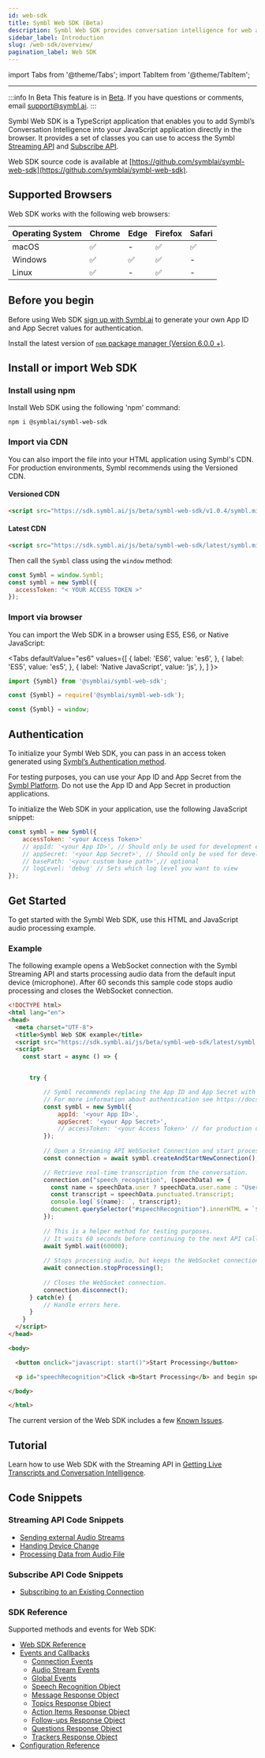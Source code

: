 ```yaml
---
id: web-sdk
title: Symbl Web SDK (Beta)
description: Symbl Web SDK provides conversation intelligence for web apps and browser-based applications.
sidebar_label: Introduction
slug: /web-sdk/overview/
pagination_label: Web SDK
---
```

import Tabs from '@theme/Tabs';
import TabItem from '@theme/TabItem';

---

:::info In Beta
This feature is in [Beta](/docs/product-releases). If you have questions or comments, email [support@symbl.ai](mailto:support@symbl.ai).
:::

Symbl Web SDK is a TypeScript application that enables you to add Symbl’s Conversation Intelligence into your JavaScript application directly in the browser. It provides a set of classes you can use to access the Symbl [Streaming API](/docs/streamingapi/introduction/) and [Subscribe API](/docs/subscribe-api/). 

Web SDK source code is available at [https://github.com/symblai/symbl-web-sdk](https://github.com/symblai/symbl-web-sdk).


## Supported Browsers

Web SDK works with the following web browsers: 

Operating System | Chrome | Edge | Firefox | Safari |
---------- | ------- | ------- | ------ | ------ |
macOS | ✅ | - | ✅ | ✅ | 
Windows | ✅ | ✅ | ✅ | - |
Linux| ✅ | - | ✅ | - | 


## Before you begin

Before using Web SDK [sign up with Symbl.ai](https://platform.symbl.ai) to generate your own App ID and App Secret values for authentication.

Install the latest version of [`npm` package manager (Version 6.0.0 +)](https://www.npmjs.com/package/npm).


## Install or import Web SDK

### Install using npm

Install Web SDK using the following 'npm' command:

```shell
npm i @symblai/symbl-web-sdk
```

### Import via CDN

You can also import the file into your HTML application using Symbl's CDN. For production environments, Symbl recommends using the Versioned CDN.

#### Versioned CDN

```html
<script src="https://sdk.symbl.ai/js/beta/symbl-web-sdk/v1.0.4/symbl.min.js"></script>
```

#### Latest CDN


```html
<script src="https://sdk.symbl.ai/js/beta/symbl-web-sdk/latest/symbl.min.js"></script>
```

Then call the `Symbl` class using the `window` method:

```js
const Symbl = window.Symbl;
const symbl = new Symbl({
  accessToken: "< YOUR ACCESS TOKEN >"
});
```


### Import via browser

You can import the Web SDK in a browser using ES5, ES6, or Native JavaScript:

<Tabs
  defaultValue="es6"
  values={[
    { label: 'ES6', value: 'es6', },
    { label: 'ES5', value: 'es5', },
    { label: 'Native JavaScript', value: 'js', },
  ]
}>

<TabItem value="es6">

```js
import {Symbl} from '@symblai/symbl-web-sdk';
```
</TabItem>

<TabItem value="es5">

```js
const {Symbl} = require('@symblai/symbl-web-sdk');
```

 </TabItem>

<TabItem value="js">

```js
const {Symbl} = window;
```
</TabItem>
</Tabs>


## Authentication

To initialize your Symbl Web SDK, you can pass in an access token generated using [Symbl’s Authentication method](https://docs.symbl.ai/docs/developer-tools/authentication/).

For testing purposes, you can use your App ID and App Secret from the [Symbl Platform](https://platform.symbl.ai). Do not use the App ID and App Secret in production applications.


To initialize the Web SDK in your application, use the following JavaScript snippet:

```js
const symbl = new Symbl({
    accessToken: '<your Access Token>'
    // appId: '<your App ID>', // Should only be used for development environment
    // appSecret: '<your App Secret>', // Should only be used for development environment
    // basePath: '<your custom base path>',// optional
    // logLevel: 'debug' // Sets which log level you want to view
});
```


## Get Started

To get started with the Symbl Web SDK, use this HTML and JavaScript audio processing example.

### Example 

The following example opens a WebSocket connection with the Symbl Streaming API and starts processing audio data from the default input device (microphone). After 60 seconds this sample code stops audio processing and closes the WebSocket connection.


```html
<!DOCTYPE html>
<html lang="en">
<head>
  <meta charset="UTF-8">
  <title>Symbl Web SDK example</title>
  <script src="https://sdk.symbl.ai/js/beta/symbl-web-sdk/latest/symbl.min.js"></script>
  <script>
    const start = async () => {


      try {

          // Symbl recommends replacing the App ID and App Secret with an Access Token for authentication in production applications.
          // For more information about authentication see https://docs.symbl.ai/docs/developer-tools/authentication/.
          const symbl = new Symbl({
              appId: '<your App ID>',
              appSecret: '<your App Secret>',
              // accessToken: '<your Access Token>' // for production use
          });
          
          // Open a Streaming API WebSocket Connection and start processing audio from your input device.
          const connection = await symbl.createAndStartNewConnection();

          // Retrieve real-time transcription from the conversation.
          connection.on("speech_recognition", (speechData) => {
            const name = speechData.user ? speechData.user.name : "User";
            const transcript = speechData.punctuated.transcript;
            console.log(`${name}: `, transcript);
            document.querySelector("#speechRecognition").innerHTML = `${name}: ${transcript}`;
          });
          
          // This is a helper method for testing purposes.
          // It waits 60 seconds before continuing to the next API call.
          await Symbl.wait(60000);
          
          // Stops processing audio, but keeps the WebSocket connection open.
          await connection.stopProcessing();
          
          // Closes the WebSocket connection.
          connection.disconnect();
      } catch(e) {
          // Handle errors here.
      }
    }
  </script>
</head>

<body>

  <button onclick="javascript: start()">Start Processing</button>

  <p id="speechRecognition">Click <b>Start Processing</b> and begin speaking to see transcription. If prompted, allow access to your microphone. <br> <br> If nothing happens, check your <a href="https://platform.symbl.ai/#/home">Symbl App ID and App Secret</a> in this HTML file on lines 16 and 17 respectively.</p>

</body>

</html>
```

The current version of the Web SDK includes a few [Known Issues](/docs/changelog/#known-issues).

## Tutorial

Learn how to use Web SDK with the Streaming API in [Getting Live Transcripts and Conversation Intelligence](/docs/web-sdk/web-sdk-getting-live-transcripts/).


## Code Snippets

### Streaming API Code Snippets

* [Sending external Audio Streams](/docs/web-sdk/web-sdk-sending-external-audio-streams)
* [Handing Device Change](/docs/web-sdk/code-snippets/handling-device-change)
* [Processing Data from Audio File](/docs/web-sdk/code-snippets/processing-data-from-audio-file/)

### Subscribe API Code Snippets

* [Subscribing to an Existing Connection](/docs/web-sdk/code-snippets/subscribing-to-existing-connection)

### SDK Reference

Supported methods and events for Web SDK:

* [Web SDK Reference](/docs/web-sdk/web-sdk-reference/web-sdk-reference/)
* [Events and Callbacks](/docs/web-sdk/web-sdk-reference/events-and-callbacks/)
    * [Connection Events](/docs/web-sdk/web-sdk-reference/events-and-callbacks/#connection-events)
    * [Audio Stream Events](/docs/web-sdk/web-sdk-reference/events-and-callbacks/#audiostream-events)
    * [Global Events](/docs/web-sdk/web-sdk-reference/events-and-callbacks/#global-events)
    * [Speech Recognition Object](/docs/javascript-sdk/reference#ontopicresponse)
    * [Message Response Object](/docs/web-sdk/web-sdk-reference/events-and-callbacks/#message-response-object)
    * [Topics Response Object](/docs/web-sdk/web-sdk-reference/events-and-callbacks/#topic-response-object)
    * [Action Items Response Object](/docs/web-sdk/web-sdk-reference/events-and-callbacks/#action-item-response-object)
    * [Follow-ups Response Object](/docs/web-sdk/web-sdk-reference/events-and-callbacks/#follow-up-response-object)
    * [Questions Response Object](/docs/web-sdk/web-sdk-reference/events-and-callbacks/#question-response-object)
    * [Trackers Response Object](/docs/web-sdk/web-sdk-reference/events-and-callbacks/#tracker-response-object)
* [Configuration Reference](/docs/web-sdk/web-sdk-reference/configuration-reference)

